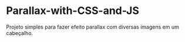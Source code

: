# Parallax-with-CSS-and-JS
Projeto simples para fazer efeito parallax com diversas imagens em um cabeçalho.
